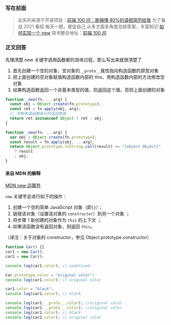 ### 写在前面

> 此系列来源于开源项目：[前端 100 问：能搞懂 80%的请把简历给我](https://github.com/yygmind/blog/issues/43)
> 为了备战 2021 春招
> 每天一题，督促自己
> 从多方面多角度总结答案，丰富知识
> [如何实现一个 new](https://github.com/Advanced-Frontend/Daily-Interview-Question/issues/12)
> 简书整合地址：[前端 100 问](https://www.jianshu.com/c/70e2e00df1b0)

### 正文回答

先理清楚 new 关键字调用函数都的具体过程，那么写出来就很清楚了

1. 首先创建一个空的对象，空对象的`__proto__`属性指向构造函数的原型对象
2. 把上面创建的空对象赋值构造函数内部的 this，用构造函数内部的方法修改空对象
3. 如果构造函数返回一个非基本类型的值，则返回这个值，否则上面创建的对象

```js
function _new(fn, ...arg) {
  const obj = Object.create(fn.prototype);
  const ret = fn.apply(obj, arg);
  // 判断构造函数执行的返回类型
  return ret instanceof Object ? ret : obj;
}
```

```js
function _new(fn, ...arg) {
  var obj = Object.create(fn.prototype);
  const result = fn.apply(obj, ...arg);
  return Object.prototype.toString.call(result) == "[object Object]"
    ? result
    : obj;
}
```

#### 来自 MDN 的解释

[MDN new 运算符](https://developer.mozilla.org/zh-CN/docs/Web/JavaScript/Reference/Operators/new)

`new` 关键字会进行如下的操作：

1. 创建一个空的简单 JavaScript 对象（即`{}`）；
2. 链接该对象（设置该对象的 `constructor`）到另一个对象 ；
3. 将步骤 1 新创建的对象作为 `this` 的上下文 ；
4. 如果该函数没有返回对象，则返回 `this`。

（译注：关于对象的 constructor，参见 Object.prototype.constructor）

```js
function Car() {}
car1 = new Car();
car2 = new Car();

console.log(car1.color); // undefined

Car.prototype.color = "original color";
console.log(car1.color); // original color

car1.color = "black";
console.log(car1.color); // black

console.log(car1.__proto__.color); //original color
console.log(car2.__proto__.color); //original color
console.log(car1.color); // black
console.log(car2.color); // original color
```
